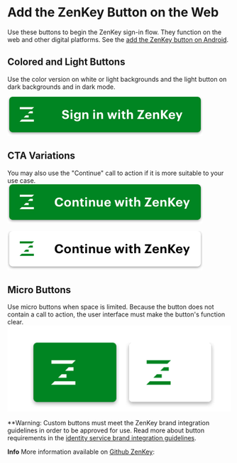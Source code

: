 # Add the ZenKey Button on the Web
Use these buttons to begin the ZenKey sign-in flow. They function on the web and other digital platforms. See the [add the ZenKey button on Android](../android/quickstart/android-add-the-zenkey-button.md).
 
## Colored and Light Buttons 
Use the color version on white or light backgrounds and the light button on dark backgrounds and in dark mode.

![button-signin-green](0d9c507-button-signin-green2x.png)

## CTA Variations
You may also use the "Continue" call to action if it is more suitable to your use case.
![button-continue-green](21ced66-button-continue-green2x.png)

![button-continue-light-enabled](dd38212-button-continue-light-enabled2x.png)

## Micro Buttons
Use micro buttons when space is limited. Because the button does not contain a call to action, the user interface must make the button's function clear.
![Enabled](67327e3-Enabled.png)

**Warning: Custom buttons must meet the ZenKey brand integration guidelines in order to be approved for use. Read more about button requirements in the [identity service brand integration guidelines](https://zenkey-staging.readme.io/docs/best-practices-identity-service-brand-integration-guidelines).

**Info** More information available on [Github ZenKey](https://github.com/MyZenKey/sp-sdk-provider-integration-web):
